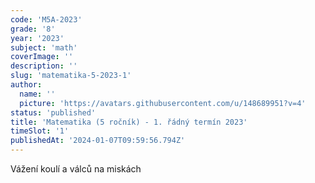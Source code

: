 ```yaml
---
code: 'M5A-2023'
grade: '8'
year: '2023'
subject: 'math'
coverImage: ''
description: ''
slug: 'matematika-5-2023-1'
author:
  name: ''
  picture: 'https://avatars.githubusercontent.com/u/148689951?v=4'
status: 'published'
title: 'Matematika (5 ročník) - 1. řádný termín 2023'
timeSlot: '1'
publishedAt: '2024-01-07T09:59:56.794Z'
---
```


Vážení koulí a válců na miskách